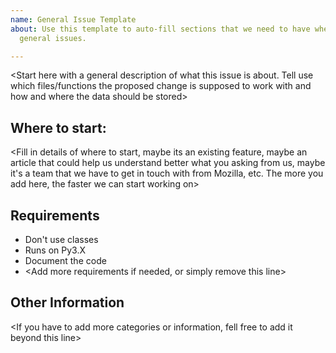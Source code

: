 ```yaml
---
name: General Issue Template
about: Use this template to auto-fill sections that we need to have when opening a
  general issues.

---
```


<Start here with a general description of what this issue is about. Tell use which files/functions the proposed change is supposed to work with and how and where the data should be stored>

## Where to start:
<Fill in details of where to start, maybe its an existing feature, maybe an article that could help us understand better what you asking from us, maybe it's a team that we have to get in touch with from Mozilla, etc. The more you add here, the faster we can start working on>

## Requirements
* Don't use classes
* Runs on Py3.X
* Document the code
* <Add more requirements if needed, or simply remove this line>

## Other Information
<If you have to add more categories or information, fell free to add it beyond this line>
